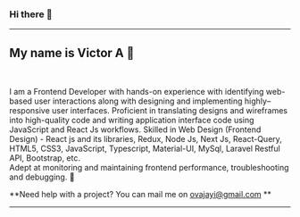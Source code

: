 ### Hi there 👋
------------------------------
My name is Victor A :handshake:
------------------------------
<br/>

I am a Frontend Developer with hands-on experience with identifying web-based user interactions along with designing and implementing highly–responsive user interfaces. Proficient in translating designs and wireframes into high-quality code and writing application interface code using JavaScript and React Js workflows. Skilled in Web Design (Frontend Design) - React js and its libraries, Redux, Node Js, Next Js, React-Query, HTML5, CSS3, JavaScript, Typescript, Material-UI, MySql, Laravel Restful API, Bootstrap, etc. <br/>
Adept at monitoring and maintaining frontend performance, troubleshooting and debugging. :muscle:

**Need help with a project? You can mail me on ovajayi@gmail.com **

----------------------------------------------------------------------------------------------------------------------------------
<!--
**oluwatoyinn/oluwatoyinn** is a ✨ _special_ ✨ repository because its `README.md` (this file) appears on your GitHub profile.

Here are some ideas to get you started:

- 🔭 I’m currently working on ...
- 🌱 I’m currently learning ...
- 👯 I’m looking to collaborate on ...
- 🤔 I’m looking for help with ...
- 💬 Ask me about ...
- 📫 How to reach me: ...
- 😄 Pronouns: ...
- ⚡ Fun fact: ...
-->
